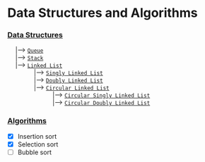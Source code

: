 # Data Structures and Algorithms

### <ins>Data Structures</ins> <br>
&emsp; |--> [`Queue`](/Queue%20-%20Data%20Sturucture) <br>
&emsp; |--> [`Stack`](/Stack%20-%20Data%20Structure) <br>
&emsp; |--> [`Linked List`](/Linked%20List) <br>
&emsp;&emsp;&emsp;&emsp; |--> [`Singly Linked List`](/Linked%20List/Singly%20Linked%20List) <br>
&emsp;&emsp;&emsp;&emsp; |--> [`Doubly Linked List`](/Linked%20List/Doubly%20Linked%20List) <br>
&emsp;&emsp;&emsp;&emsp; |--> [`Circular Linked List`](/Linked%20List/Circular%20Linked%20List) <br>
&emsp;&emsp;&emsp;&emsp;&emsp;&emsp;&emsp; |--> [`Circular Singly Linked List`](/Linked%20List/Circular%20Linked%20List/Circular%20Singly%20Linked%20List) <br>
&emsp;&emsp;&emsp;&emsp;&emsp;&emsp;&emsp; |--> [`Circular Doubly Linked List`](/Linked%20List/Circular%20Linked%20List/Circular%20Doubly%20Linked%20List) <br>

### <ins>Algorithms</ins> <br>
- [x] Insertion sort
- [x] Selection sort
- [ ] Bubble sort
